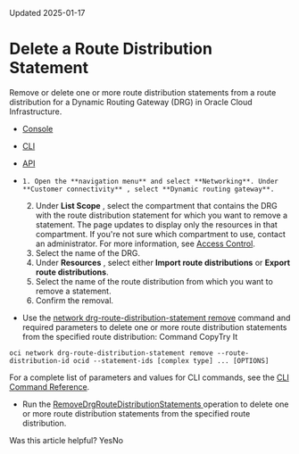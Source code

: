 Updated 2025-01-17
# Delete a Route Distribution Statement
Remove or delete one or more route distribution statements from a route distribution for a Dynamic Routing Gateway (DRG) in Oracle Cloud Infrastructure.
  * [Console](https://docs.oracle.com/en-us/iaas/Content/Network/Tasks/drg-rds-remove.htm)
  * [CLI](https://docs.oracle.com/en-us/iaas/Content/Network/Tasks/drg-rds-remove.htm)
  * [API](https://docs.oracle.com/en-us/iaas/Content/Network/Tasks/drg-rds-remove.htm)


  *     1. Open the **navigation menu** and select **Networking**. Under **Customer connectivity** , select **Dynamic routing gateway**.
    2. Under **List Scope** , select the compartment that contains the DRG with the route distribution statement for which you want to remove a statement.
The page updates to display only the resources in that compartment. If you're not sure which compartment to use, contact an administrator. For more information, see [Access Control](https://docs.oracle.com/en-us/iaas/Content/Network/Concepts/accesscontrol.htm#Access_Control).
    3. Select the name of the DRG.
    4. Under **Resources** , select either **Import route distributions** or **Export route distributions**. 
    5. Select the name of the route distribution from which you want to remove a statement.
    6. Confirm the removal.
  * Use the [network drg-route-distribution-statement remove](https://docs.oracle.com/iaas/tools/oci-cli/latest/oci_cli_docs/cmdref/network/drg-route-distribution-statement/remove.html) command and required parameters to delete one or more route distribution statements from the specified route distribution:
Command
CopyTry It
```
oci network drg-route-distribution-statement remove --route-distribution-id ocid --statement-ids [complex type] ... [OPTIONS]
```

For a complete list of parameters and values for CLI commands, see the [CLI Command Reference](https://docs.oracle.com/iaas/tools/oci-cli/latest).
  * Run the [RemoveDrgRouteDistributionStatements ](https://docs.oracle.com/iaas/api/#/en/iaas/latest/DrgRouteDistributionStatement/RemoveDrgRouteDistributionStatements) operation to delete one or more route distribution statements from the specified route distribution.


Was this article helpful?
YesNo


